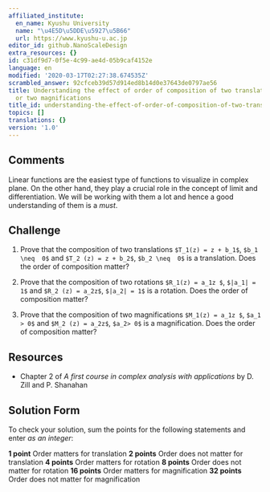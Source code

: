 ```yaml
---
affiliated_institute:
  en_name: Kyushu University
  name: "\u4E5D\u5DDE\u5927\u5B66"
  url: https://www.kyushu-u.ac.jp
editor_id: github.NanoScaleDesign
extra_resources: {}
id: c31df9d7-0f5e-4c99-ae4d-05b9caf4152e
language: en
modified: '2020-03-17T02:27:38.674535Z'
scrambled_answer: 92cfceb39d57d914ed8b14d0e37643de0797ae56
title: Understanding the effect of order of composition of two translations, two rotations
  or two magnifications
title_id: understanding-the-effect-of-order-of-composition-of-two-translations-two-rotations-or-two-magnifications
topics: []
translations: {}
version: '1.0'
---
```


## Comments

Linear functions are the easiest type of functions to visualize in complex plane. On the other hand, they play a crucial role in the concept of limit and differentiation. We will be working with them a lot and hence a good understanding of them is a *must*. 

## Challenge
1. Prove that the composition of two translations `$T_1(z) = z + b_1$`, `$b_1 \neq  0$` and `$T_2 (z) = z + b_2$`, `$b_2 \neq  0$` is a translation. Does the order of composition matter?

2. Prove that the composition of two rotations `$R_1(z) = a_1z $`, `$|a_1| = 1$` and `$R_2 (z) = a_2z$`, `$|a_2| = 1$` is a rotation. Does the order of composition matter? 

3. Prove that the composition of two magnifications  `$M_1(z) = a_1z $`, `$a_1 > 0$` and `$M_2 (z) = a_2z$`, `$a_2> 0$` is a magnification. Does the order of composition matter? 

## Resources
    
- Chapter 2 of *A first course in complex analysis with applications* by D. Zill and P. Shanahan


## Solution Form
To check your solution, sum the points for the following statements and enter *as an integer*:

**1 point** Order matters for translation
**2 points** Order does not matter for translation
**4 points** Order matters for rotation
**8 points** Order does not matter for rotation
**16 points** Order matters for magnification
**32 points** Order does not matter for magnification
